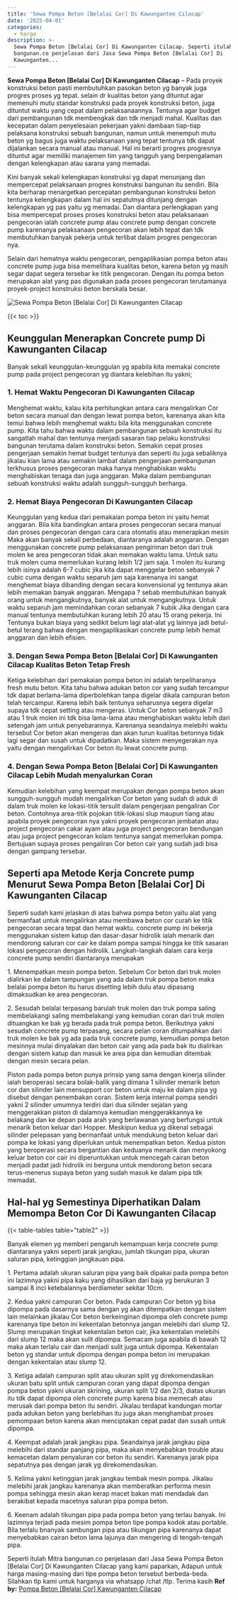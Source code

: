 ```yaml
---
title: 'Sewa Pompa Beton [Belalai Cor] Di Kawunganten Cilacap'
date: '2025-04-01'
categories:
  - harga
description: >-
  Sewa Pompa Beton [Belalai Cor] Di Kawunganten Cilacap. Seperti itulah Mitra
  bangunan.co penjelasan dari Jasa Sewa Pompa Beton [Belalai Cor] Di
  Kawunganten...
---
```


**Sewa Pompa Beton \[Belalai Cor\] Di Kawunganten Cilacap** – Pada proyek konstruksi beton pasti membutuhkan pasokan beton yg banyak juga progres proses yg tepat. selain dr kualitas beton yang dituntut agar memenuhi mutu standar konstruksi pada proyek konstruksi beton, juga dituntut waktu yang cepat dalam pelaksanaannya. Tentunya agar budget dari pembangunan tdk membengkak dan tdk menjadi mahal. Kualitas dan kecepatan dalam penyelesaian pekerjaan yakni dambaan tiap-tiap pelaksana konstruksi sebuah bangunan, namun untuk menempuh mutu beton yg bagus juga waktu pelaksanaan yang tepat tentunya tdk dapat dijalankan secara manual atau manual. Hal ini berarti progres progresnya dituntut agar memiliki manajemen tim yang tangguh yang berpengalaman dengan kelengkapan atau sarana yang memadai.

Kini banyak sekali kelengkapan konstruksi yg dapat menunjang dan mempercepat pelaksanaan progres konstruksi bangunan itu sendiri. Bila kita berharap menargetkan percepatan pembangunan konstruksi beton tentunya kelengkapan dalam hal ini sepatutnya ditunjang dengan kelengkapan yg pas yaitu yg memadai. Dan diantara perlengkapan yang bisa mempercepat proses proses konstruksi beton atau pelaksanaan pengecoran ialah concrete pump atau concrete pump dengan concrete pump karenanya pelaksanaan pengecoran akan lebih tepat dan tdk membutuhkan banyak pekerja untuk terlibat dalam progres pengecoran nya.

Selain dari hematnya waktu pengecoran, pengaplikasian pompa beton atau concrete pump juga bisa memelihara kualitas beton, karena beton yg masih segar dapat segera tersebar ke titik pengecoran. Dengan itu pompa beton merupakan alat yang pas digunakan pada proses pengecoran terutamanya proyek-project konstruksi beton berskala besar.

![Sewa Pompa Beton [Belalai Cor] Di Kawunganten Cilacap](/images/sewa-concrete-pump-03.png)

{{< toc >}}

## Keunggulan Menerapkan Concrete pump Di Kawunganten Cilacap

Banyak sekali keunggulan-keunggulan yg apabila kita memakai concrete pump pada project pengecoran yg diantara kelebihan itu yakni;

### 1\. Hemat Waktu Pengecoran Di Kawunganten Cilacap

Menghemat waktu, kalau kita perhitungkan antara cara mengalirkan Cor beton secara manual dan dengan lewat pompa beton, karenanya akan kita temui bahwa lebih menghemat waktu bila kita menggunakan concrete pump. Kita tahu bahwa waktu dalam pembangunan sebuah konstruksi itu sangatlah mahal dan tentunya menjadi sasaran tiap pelaku konstruksi bangunan terutama dalam konstruksi beton. Semakin cepat proses pengerjaan semakin hemat budget tentunya dan seperti itu juga sebaliknya jikalau kian lama atau semakin lambat dalam pengerjaan pembangunan terkhusus proses pengecoran maka hanya menghabiskan waktu menghabiskan tenaga dan juga anggaran. Maka dalam pembangunan sebuah konstruksi waktu adalah sungguh-sungguh berharga.

### 2\. Hemat Biaya Pengecoran Di Kawunganten Cilacap

Keunggulan yang kedua dari pemakaian pompa beton ini yaitu hemat anggaran. Bila kita bandingkan antara proses pengecoran secara manual dan proses pengecoran dengan cara cara otomatis atau menerapkan mesin Maka akan banyak sekali perbedaan, diantaranya adalah anggaran. Dengan menggunakan concrete pump pelaksanaan pengiriman beton dari truk molen ke area pengecoran tidak akan memakan waktu lama. Untuk satu truk molen cuma memerlukan kurang lebih 1/2 jam saja. 1 molen itu kurang lebih isinya adalah 6-7 cubic jika kita dapat menggelar beton sebanyak 7 cubic cuma dengan waktu separuh jam saja karenanya ini sangat menghemat biaya dibanding dengan secara konvensional yg tentunya akan lebih memakan banyak anggaran. Mengapa ? sebab membutuhkan banyak orang untuk mengangkutnya, banyak alat untuk mengangkutnya. Untuk waktu separuh jam memindahkan coran sebanyak 7 kubik Jika dengan cara manual tentunya membutuhkan kurang lebih 20 atau 15 orang pekerja. Ini Tentunya bukan biaya yang sedikit belum lagi alat-alat yg lainnya jadi betul-betul terang bahwa dengan mengaplikasikan concrete pump lebih hemat anggaran dan lebih efisien.

### 3\. Dengan Sewa Pompa Beton \[Belalai Cor\] Di Kawunganten Cilacap Kualitas Beton Tetap Fresh

Ketiga kelebihan dari pemakaian pompa beton ini adalah terpeliharanya fresh mutu beton. Kita tahu bahwa adukan beton cor yang sudah tercampur tdk dapat berlama-lama diperbolehkan tanpa digelar dikala campuran beton telah tercampur. Karena lebih baik tentunya seharusnya segera digelar supaya tdk cepat setting atau mengeras. Untuk Cor beton sebanyak 7 m3 atau 1 truk molen ini tdk bisa lama-lama atau menghabiskan waktu lebih dari setengah jam untuk penyebarannya. Karenanya seandainya melebihi waktu tersebut Cor beton akan mengeras dan akan turun kualitas betonnya tidak lagi segar dan susah untuk dipadatkan. Maka sistem menyegerakan nya yaitu dengan mengalirkan Cor beton itu lewat concrete pump.

### 4\. Dengan Sewa Pompa Beton \[Belalai Cor\] Di Kawunganten Cilacap Lebih Mudah menyalurkan Coran

Kemudian kelebihan yang keempat merupakan dengan pompa beton akan sungguh-sungguh mudah mengalirkan Cor beton yang sudah di aduk di dalam truk molen ke lokasi-titik tersulit dalam pengerjaan pengaliran Cor beton. Contohnya area-titik pojokan titik-lokasi slup maupun tiang atau apabila proyek pengecoran nya yakni proyek pengecoran jembatan atau project pengecoran cakar ayam atau juga project pengecoran bendungan atau juga project pengecoran kolam tentunya sangat memerlukan pompa. Bertujuan supaya proses pengaliran Cor beton cair yang sudah jadi bisa dengan gampang tersebar.

## Seperti apa Metode Kerja Concrete pump Menurut Sewa Pompa Beton \[Belalai Cor\] Di Kawunganten Cilacap

Seperti sudah kami jelaskan di atas bahwa pompa beton yaitu alat yang bermanfaat untuk mengalirkan atau membawa beton cor curah ke titik pengecoran secara tepat dan hemat waktu. concrete pump ini bekerja menggunakan sistem katup dan dasar-dasar hidrolik ialah menarik dan mendorong saluran cor cair ke dalam pompa sampai hingga ke titik sasaran lokasi pengecoran dengan hidrolik. Langkah-langkah dalam cara kerja concrete pump sendiri diantaranya merupakan

1\. Menempatkan mesin pompa beton. Sebelum Cor beton dari truk molen dialirkan ke dalam tampungan yang ada dalam truk pompa beton maka belalai pompa beton itu harus disetting lebih dulu atau dipasang dimaksudkan ke area pengecoran.

2\. Sesudah belalai terpasang barulah truk molen dan truk pompa saling membelakangi saling membelakangi yang kemudian coran dari truk molen dituangkan ke bak yg berada pada truk pompa beton. Berikutnya yakni sesudah concrete pump terpasang, secara pelan coran ditumpahkan dari truk molen ke bak yg ada pada truk concrete pump, kemudian pompa beton mesinnya mulai dinyalakan dan beton cair yang ada pada bak itu dialirkan dengan sistem katup dan masuk ke area pipa dan kemudian ditembak dengan mesin secara pelan.

Piston pada pompa beton punya prinsip yang sama dengan kinerja silinder ialah beroperasi secara bolak-balik yang dimana 1 silinder menarik beton cor dan silinder lain mensupport cor beton untuk maju ke dalam pipa yg disebut dengan penembakan coran. Sistem kerja internal pompa sendiri yakni 2 silinder umumnya terdiri dari dua silinder sejalan yang menggerakkan piston di dalamnya kemudian menggerakkannya ke belakang dan ke depan pada arah yang berlawanan yang berfungsi untuk menarik beton keluar dari Hopper. Meskipun kedua yg dikenal sebagai silinder pelepasan yang bermanfaat untuk mendukung beton keluar dari pompa ke lokasi yang diperlukan untuk menempatkan beton. Kedua piston yang beroperasi secara bergantian dan keduanya menarik dan menyokong keluar beton cor cair ini diperuntukkan untuk mencegah cairan beton menjadi padat jadi hidrolik ini berguna untuk mendorong beton secara terus-menerus supaya beton yang sudah masuk ke dalam pipa tdk memadat.

## Hal-hal yg Semestinya Diperhatikan Dalam Memompa Beton Cor Di Kawunganten Cilacap

{{< table-tables table="table2" >}}

Banyak elemen yg memberi pengaruh kemampuan kerja concrete pump diantaranya yakni seperti jarak jangkau, jumlah tikungan pipa, ukuran saluran pipa, ketinggian jangkauan pipa.

1\. Pertama adalah ukuran saluran pipa yang baik dipakai pada pompa beton ini lazimnya yakni pipa kaku yang dihasilkan dari baja yg berukuran 3 sampai 8 inci ketebalannya berdiameter sekitar 10cm.

2\. Kedua yakni campuran Cor beton. Pada campuran Cor beton yg bisa dipompa pada dasarnya sama dengan yg akan ditempatkan dengan sistem lain melainkan jikalau Cor beton berkeinginan dipompa oleh concrete pump karenanya tipe beton ini kekentalan betonnya jangan melebihi dari slump 12. Slump merupakan tingkat kekentalan beton cair, jika kekentalan melebihi dari slump 12 maka akan sulit dipompa. Semacam juga apabila di bawah 12 maka akan terlalu cair dan menjadi sulit juga untuk dipompa. Kekentalan beton yg standar untuk dipompa dengan pompa beton ini merupakan dengan kekentalan atau slump 12.

3\. Ketiga adalah campuran split atau ukuran split yg direkomendasikan ukuran batu split untuk campuran coran yang dapat dipompa dengan pompa beton yakni ukuran skrining, ukuran split 1/2 dan 2/3, diatas ukuran itu tdk dapat dipompa oleh concrete pump karena bisa memecah atau merusak dari pompa beton itu sendiri. Jikalau terdapat kandungan mortar pada adukan beton yang berlebihan itu juga akan menghambat proses pemompaan beton karena akan menciptakan cepat padat dan susah untuk dipompa.

4\. Keempat adalah jarak jangkau pipa. Seandainya jarak jangkau pipa melebihi dari standar panjang pipa, maka akan menyebabkan trouble atau kemacetan dalam penyaluran cor beton itu sendiri. Karenanya jarak pipa sepatutnya pas dengan jarak yg direkomendasikan.

5\. Kelima yakni ketinggian jarak jangkau tembak mesin pompa. Jikalau melebihi jarak jangkau karenanya akan memberatkan performa mesin pompa sehingga mesin akan kerap macet bakan mati mendadak dan berakibat kepada macetnya saluran pipa pompa beton.

6\. Keenam adalah tikungan pipa pada pompa beton yang terlau banyak. Ini lazimnya terjadi pada mesim pompa beton tipe pompa kodok atau portable. Bila terlalu bnanyak sambungan pipa atau tikungan pipa karenanya dapat menyebabkan cairan beton lama lajunya dan mengering di tengah-tengah pipa.

Seperti itulah Mitra bangunan.co penjelasan dari Jasa Sewa Pompa Beton \[Belalai Cor\] Di Kawunganten Cilacap yang kami paparkan, Adapun untuk harga masing-masing dari tipe pompa beton tersebut berbeda-beda. Silahkan tlp kami untuk harganya via whatsapp /chat /tlp. Terima kasih
**Ref by:** [Pompa Beton [Belalai Cor] Kawunganten Cilacap](https://id.wikipedia.org/wiki/Pompa)

